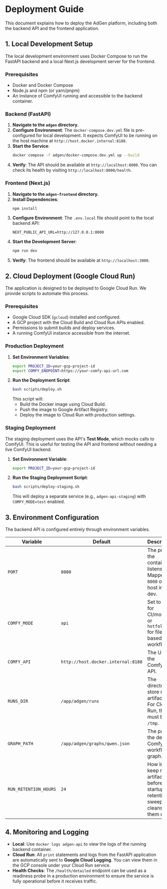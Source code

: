 # Deployment Guide

This document explains how to deploy the AdGen platform, including both the backend API and the frontend application.

## 1. Local Development Setup

The local development environment uses Docker Compose to run the FastAPI backend and a local Next.js development server for the frontend.

### Prerequisites

*   Docker and Docker Compose
*   Node.js and npm (or yarn/pnpm)
*   An instance of ComfyUI running and accessible to the backend container.

### Backend (FastAPI)

1.  **Navigate to the `adgen` directory.**
2.  **Configure Environment**: The `docker-compose.dev.yml` file is pre-configured for local development. It expects ComfyUI to be running on the host machine at `http://host.docker.internal:8188`.
3.  **Start the Service**:
    ```bash
    docker compose -f adgen/docker-compose.dev.yml up --build
    ```
4.  **Verify**: The API should be available at `http://localhost:8000`. You can check its health by visiting `http://localhost:8000/health`.

### Frontend (Next.js)

1.  **Navigate to the `adgen-frontend` directory.**
2.  **Install Dependencies**:
    ```bash
    npm install
    ```
3.  **Configure Environment**: The `.env.local` file should point to the local backend API:
    ```
    NEXT_PUBLIC_API_URL=http://127.0.0.1:8000
    ```
4.  **Start the Development Server**:
    ```bash
    npm run dev
    ```
5.  **Verify**: The frontend should be available at `http://localhost:3000`.

## 2. Cloud Deployment (Google Cloud Run)

The application is designed to be deployed to Google Cloud Run. We provide scripts to automate this process.

### Prerequisites

*   Google Cloud SDK (`gcloud`) installed and configured.
*   A GCP project with the Cloud Build and Cloud Run APIs enabled.
*   Permissions to submit builds and deploy services.
*   A running ComfyUI instance accessible from the internet.

### Production Deployment

1.  **Set Environment Variables**:
    ```bash
    export PROJECT_ID=your-gcp-project-id
    export COMFY_ENDPOINT=https://your-comfy-api-url.com
    ```
2.  **Run the Deployment Script**:
    ```bash
    bash scripts/deploy.sh
    ```
    This script will:
    *   Build the Docker image using Cloud Build.
    *   Push the image to Google Artifact Registry.
    *   Deploy the image to Cloud Run with production settings.

### Staging Deployment

The staging deployment uses the API's **Test Mode**, which mocks calls to ComfyUI. This is useful for testing the API and frontend without needing a live ComfyUI backend.

1.  **Set Environment Variable**:
    ```bash
    export PROJECT_ID=your-gcp-project-id
    ```
2.  **Run the Staging Deployment Script**:
    ```bash
    bash scripts/deploy-staging.sh
    ```
    This will deploy a separate service (e.g., `adgen-api-staging`) with `COMFY_MODE=test` enabled.

## 3. Environment Configuration

The backend API is configured entirely through environment variables.

| Variable              | Default                            | Description                                                                 |
| --------------------- | ---------------------------------- | --------------------------------------------------------------------------- |
| `PORT`                | `8080`                             | The port the container listens on. Mapped to `8000` on the host in local dev. |
| `COMFY_MODE`          | `api`                              | Set to `test` for CI/mocking, or `hotfolder` for file-based workflows.        |
| `COMFY_API`           | `http://host.docker.internal:8188` | The URL of the ComfyUI API.                                                 |
| `RUNS_DIR`            | `/app/adgen/runs`                  | The directory to store run artifacts. For Cloud Run, this must be `/tmp`.   |
| `GRAPH_PATH`          | `/app/adgen/graphs/qwen.json`      | The path to the default ComfyUI workflow graph.                               |
| `RUN_RETENTION_HOURS` | `24`                               | How long to keep run artifacts before the startup retention sweep cleans them up. |

## 4. Monitoring and Logging

*   **Local**: Use `docker logs adgen-api` to view the logs of the running backend container.
*   **Cloud Run**: All `print` statements and logs from the FastAPI application are automatically sent to **Google Cloud Logging**. You can view them in the GCP console under your Cloud Run service.
*   **Health Checks**: The `/health/detailed` endpoint can be used as a readiness probe in a production environment to ensure the service is fully operational before it receives traffic.
